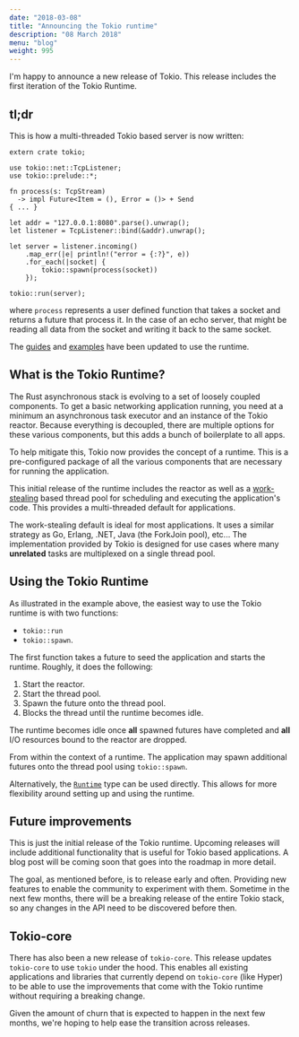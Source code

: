 ```yaml
---
date: "2018-03-08"
title: "Announcing the Tokio runtime"
description: "08 March 2018"
menu: "blog"
weight: 995
---
```


I'm happy to announce a new release of Tokio. This release includes the first
iteration of the Tokio Runtime.

## tl;dr

This is how a multi-threaded Tokio based server is now written:

```rust,ignore
extern crate tokio;

use tokio::net::TcpListener;
use tokio::prelude::*;

fn process(s: TcpStream)
  -> impl Future<Item = (), Error = ()> + Send
{ ... }

let addr = "127.0.0.1:8080".parse().unwrap();
let listener = TcpListener::bind(&addr).unwrap();

let server = listener.incoming()
    .map_err(|e| println!("error = {:?}", e))
    .for_each(|socket| {
        tokio::spawn(process(socket))
    });

tokio::run(server);
```

where `process` represents a user defined function that takes a socket and
returns a future that process it. In the case of an echo server, that might be
reading all data from the socket and writing it back to the same socket.

The [guides] and [examples] have been updated to use the runtime.

[guides]: https://tokio.rs/docs/getting-started/hello-world/
[examples]: https://github.com/tokio-rs/tokio/tree/v0.1.x/tokio/examples

## What is the Tokio Runtime?

The Rust asynchronous stack is evolving to a set of loosely coupled components.
To get a basic networking application running, you need at a minimum an
asynchronous task executor and an instance of the Tokio reactor. Because
everything is decoupled, there are multiple options for these various
components, but this adds a bunch of boilerplate to all apps.

To help mitigate this, Tokio now provides the concept of a runtime. This is a
pre-configured package of all the various components that are necessary for
running the application.

This initial release of the runtime includes the reactor as well as a
[work-stealing] based thread pool for scheduling and executing the application's
code. This provides a multi-threaded default for applications.

The work-stealing default is ideal for most applications. It uses a similar
strategy as Go, Erlang, .NET, Java (the ForkJoin pool), etc... The
implementation provided by Tokio is designed for use cases where many
**unrelated** tasks are multiplexed on a single thread pool.

## Using the Tokio Runtime

As illustrated in the example above, the easiest way to use the Tokio runtime
is with two functions:

* `tokio::run`
* `tokio::spawn`.

The first function takes a future to seed the application and starts the
runtime. Roughly, it does the following:

1. Start the reactor.
2. Start the thread pool.
3. Spawn the future onto the thread pool.
4. Blocks the thread until the runtime becomes idle.

The runtime becomes idle once **all** spawned futures have completed and **all**
I/O resources bound to the reactor are dropped.

From within the context of a runtime. The application may spawn additional
futures onto the thread pool using `tokio::spawn`.

Alternatively, the [`Runtime`] type can be used directly. This allows for more
flexibility around setting up and using the runtime.

[`Runtime`]: #

## Future improvements

This is just the initial release of the Tokio runtime. Upcoming releases will
include additional functionality that is useful for Tokio based applications. A
blog post will be coming soon that goes into the roadmap in more detail.

The goal, as mentioned before, is to release early and often. Providing new
features to enable the community to experiment with them. Sometime in the next
few months, there will be a breaking release of the entire Tokio stack, so any
changes in the API need to be discovered before then.

## Tokio-core

There has also been a new release of `tokio-core`. This release updates
`tokio-core` to use `tokio` under the hood. This enables all existing
applications and libraries that currently depend on `tokio-core` (like Hyper) to
be able to use the improvements that come with the Tokio runtime without
requiring a breaking change.

Given the amount of churn that is expected to happen in the next few months,
we're hoping to help ease the transition across releases.

[work-stealing]: https://en.wikipedia.org/wiki/Work_stealing
